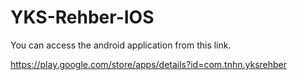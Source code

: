 # YKS-Rehber-IOS

You can access the android application from this link.

https://play.google.com/store/apps/details?id=com.tnhn.yksrehber
